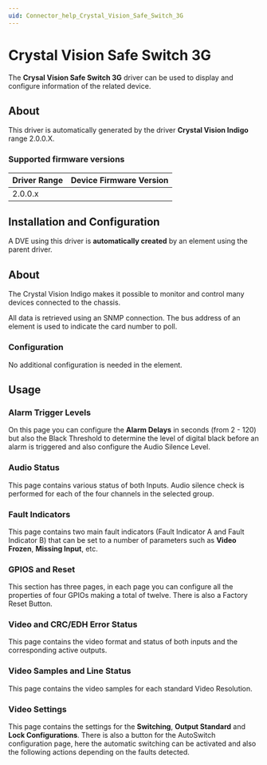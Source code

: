 ```yaml
---
uid: Connector_help_Crystal_Vision_Safe_Switch_3G
---
```


# Crystal Vision Safe Switch 3G

The **Crysal Vision Safe Switch 3G** driver can be used to display and configure information of the related device.

## About

This driver is automatically generated by the driver **Crystal Vision Indigo** range 2.0.0.X.

### Supported firmware versions

| **Driver Range** | **Device Firmware Version** |
|------------------|-----------------------------|
| 2.0.0.x          |                             |

## Installation and Configuration

A DVE using this driver is **automatically created** by an element using the parent driver.

## About

The Crystal Vision Indigo makes it possible to monitor and control many devices connected to the chassis.

All data is retrieved using an SNMP connection. The bus address of an element is used to indicate the card number to poll.

### Configuration

No additional configuration is needed in the element.

## Usage

### Alarm Trigger Levels

On this page you can configure the **Alarm Delays** in seconds (from 2 - 120) but also the Black Threshold to determine the level of digital black before an alarm is triggered and also configure the Audio Silence Level.

### Audio Status

This page contains various status of both Inputs. Audio silence check is performed for each of the four channels in the selected group.

### Fault Indicators

This page contains two main fault indicators (Fault Indicator A and Fault Indicator B) that can be set to a number of parameters such as **Video Frozen**, **Missing Input**, etc.

### GPIOS and Reset

This section has three pages, in each page you can configure all the properties of four GPIOs making a total of twelve. There is also a Factory Reset Button.

### Video and CRC/EDH Error Status

This page contains the video format and status of both inputs and the corresponding active outputs.

### Video Samples and Line Status

This page contains the video samples for each standard Video Resolution.

### Video Settings

This page contains the settings for the **Switching**, **Output Standard** and **Lock Configurations**. There is also a button for the AutoSwitch configuration page, here the automatic switching can be activated and also the following actions depending on the faults detected.
